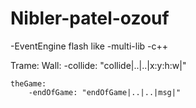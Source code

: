 Nibler-patel-ozouf
==================

-EventEngine flash like
-multi-lib
-c++

Trame:
	Wall:
		-collide: "collide|..|..|x:y:h:w|"
	

	theGame:
		-endOfGame: "endOfGame|..|..|msg|"